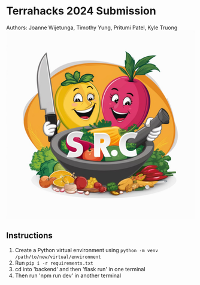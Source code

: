 # Terrahacks 2024 Submission
Authors: Joanne Wijetunga, Timothy Yung, Pritumi Patel, Kyle Truong
<img src="images/logo.jpg">
## Instructions
1. Create a Python virtual environment using `python -m venv /path/to/new/virtual/environment`
2. Run `pip i -r requirements.txt`
3. cd into 'backend' and then 'flask run' in one terminal
4. Then run 'npm run dev' in another terminal
